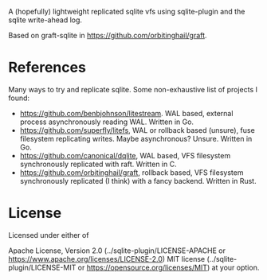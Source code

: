 A (hopefully) lightweight replicated sqlite vfs using sqlite-plugin and the sqlite write-ahead log.

Based on graft-sqlite in https://github.com/orbitinghail/graft.

# References

Many ways to try and replicate sqlite. Some non-exhaustive list of projects I found:

- https://github.com/benbjohnson/litestream. WAL based, external process asynchronously reading WAL. Written in Go.
- https://github.com/superfly/litefs, WAL or rollback based (unsure), fuse filesystem replicating writes. Maybe asynchronous? Unsure. Written in Go.
- https://github.com/canonical/dqlite, WAL based, VFS filesystem synchronously replicated with raft. Written in C.
- https://github.com/orbitinghail/graft, rollback based, VFS filesystem synchronously replicated (I think) with a fancy backend. Written in Rust.

# License

Licensed under either of

Apache License, Version 2.0 (../sqlite-plugin/LICENSE-APACHE or https://www.apache.org/licenses/LICENSE-2.0)
MIT license (../sqlite-plugin/LICENSE-MIT or https://opensource.org/licenses/MIT)
at your option.

